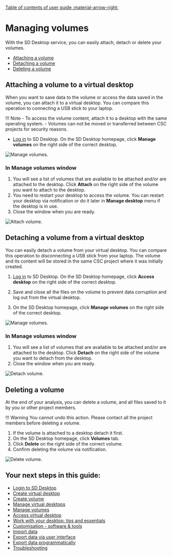 [Table of contents of user guide :material-arrow-right:](sd-services-toc.md)

# Managing volumes

With the SD Desktop service, you can easily attach, detach or delete your volumes.

* [Attaching a volume](#attaching-a-volume-to-a-virtual-desktop)
* [Detaching a volume](#detaching-a-volume-from-a-virtual-desktop)
* [Deleting a volume](#deleting-a-volume)



## Attaching a volume to a virtual desktop

When you want to save data to the volume or access the data saved in the volume, you can attach it to a virtual desktop. You can compare this operation to connecting a USB stick to your laptop.

!!! Note
    - To access the volume content, attach it to a desktop with the same operating system. 
    - Volumes can not be moved or transferred between CSC projects for security reasons.

* [Log in](./sd-desktop-login.md) to SD Desktop. On the SD Desktop homepage, click **Manage volumes** on the right side of the correct desktop.

![Manage volumes.](https://a3s.fi/docs-files/sensitive-data/SD_Desktop/SD-DesktopNew_ManageVolumes.png)

### In Manage volumes window

1. You will see a list of volumes that are available to be attached and/or are attached to the desktop. Click **Attach** on the right side of the volume you want to attach to the desktop. 
2. You need to restart your desktop to access the volume. You can restart your desktop via notification or do it later in **Manage desktop** menu if the desktop is in use.
3. Close the window when you are ready.

![Attach volume.](https://a3s.fi/docs-files/sensitive-data/SD_Desktop/SD-DesktopNew_AttachVolume.png)

## Detaching a volume from a virtual desktop

You can easily detach a volume from your virtual desktop. You can compare this operation to disconnecting a USB stick from your laptop. The volume and its content will be stored in the same CSC project where it was initially created.

1. [Log in](./sd-desktop-login.md) to SD Desktop. On the SD Desktop homepage, click **Access desktop** on the right side of the correct desktop.

2. Save and close all the files on the volume to prevent data corruption and log out from the virtual desktop.

3. On the SD Desktop homepage, click **Manage volumes** on the right side of the correct desktop.

![Manage volumes.](https://a3s.fi/docs-files/sensitive-data/SD_Desktop/SD-DesktopNew_ManageVolumes.png)

### In Manage volumes window

1. You will see a list of volumes that are available to be attached and/or are attached to the desktop. Click **Detach** on the right side of the volume you want to detach from the desktop. 
2. Close the window when you are ready.

![Detach volume.](https://a3s.fi/docs-files/sensitive-data/SD_Desktop/SD-DesktopNew_DetachVolume.png)

## Deleting a volume

At the end of your analysis, you can delete a volume, and all files saved to it by you or other project members. 

!!! Warning
    You cannot undo this action. Please contact all the project members before deleting a volume. 

1. If the volume is attached to a desktop detach it first. 
2. On the SD Desktop homepage, click **Volumes** tab.
3. Click **Delete** on the right side of the correct volume.
4. Confirm deleting the volume via notification.

![Delete volume.](https://a3s.fi/docs-files/sensitive-data/SD_Desktop/SD-DesktopNew_DeleteVolume.png)

## Your next steps in this guide:

* [Login to SD Desktop](./sd-desktop-login.md)
* [Create virtual desktop](./sd-desktop-create.md)
* [Create volume](./sd-desktop-create-volume.md)
* [Manage virtual desktops](./sd-desktop-manage.md)
* [Manage volumes](./sd-desktop-manage-volume.md)
* [Access virtual desktop](./sd-desktop-access-vm.md)
* [Work with your desktop: tips and essentials](./sd-desktop-working.md)
* [Customisation - software & tools](./sd-desktop-software.md)
* [Import data ](./sd-desktop-access.md)
* [Export data via user interface](./sd-desktop-export.md)
* [Export data programmatically](./sd-desktop-export-commandline.md)
* [Troubleshooting](./sd-desktop-troubleshooting.md)